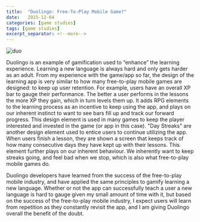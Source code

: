 ```yaml
---
title:  "Duolingo: Free-To-Play Mobile Game?"
date:   2015-12-04
categories: [game studies]
tags: [game studies]
excerpt_separator: <!--more-->
---
```


![duo](https://gamnwachdev.files.wordpress.com/2015/12/duolingo-header-664x374.jpg?w=664&h=374&crop=1 "Duolingo icon")

Duolingo is an example of gamification used to “enhance” the learning experience. Learning a new language is always hard and only gets harder as an adult. From my experience with the game/app so far, the design of the learning app is very similar to how many free-to-play mobile games are designed: to keep up user retention. For example, users have an overall XP bar to gauge their performance. The better a user performs in the lessons the more XP they gain,<!--more--> which in turn levels them up. It adds RPG elements to the learning process as an incentive to keep using the app, and plays on our inherent instinct to want to see bars fill up and track our forward progress. This design element is used in many games to keep the player interested and invested in the game (or app in this case). "Day Streaks" are another design element used to entice users to continue utilizing the app. When users finish a lesson, they are shown a screen that keeps track of how many consecutive days they have kept up with their lessons. This element further plays on our inherent behaviour. We inherently want to keep streaks going, and feel bad when we stop, which is also what free-to-play mobile games do.

Duolingo developers have learned from the success of the free-to-play mobile industry, and have applied the same principles to gamify learning a new language. Whether or not the app can successfully teach a user a new language is hard to gauge given my small amount of time with it, but based on the success of the free-to-play mobile industry, I expect users will learn from repetition as they constantly revisit the app, and I am giving Duolingo overall the benefit of the doubt.
